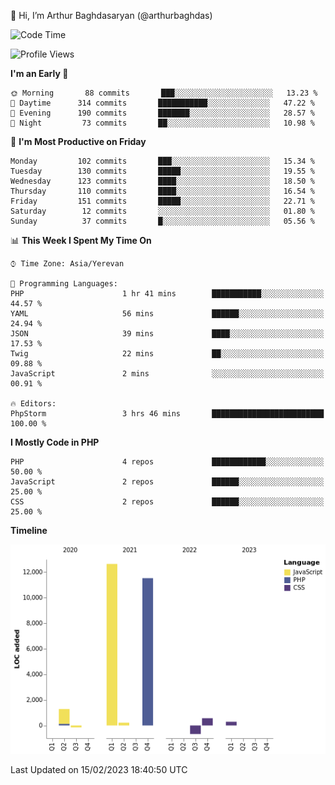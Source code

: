 👋 Hi, I’m Arthur Baghdasaryan (@arthurbaghdas)


<!--START_SECTION:waka-->
![Code Time](http://img.shields.io/badge/Code%20Time-468%20hrs%2016%20mins-blue)

![Profile Views](http://img.shields.io/badge/Profile%20Views-0-blue)

**I'm an Early 🐤** 

```text
🌞 Morning       88 commits       ███░░░░░░░░░░░░░░░░░░░░░░   13.23 % 
🌆 Daytime      314 commits       ███████████░░░░░░░░░░░░░░   47.22 % 
🌃 Evening      190 commits       ███████░░░░░░░░░░░░░░░░░░   28.57 % 
🌙 Night         73 commits       ██░░░░░░░░░░░░░░░░░░░░░░░   10.98 % 

```
📅 **I'm Most Productive on Friday** 

```text
Monday         102 commits       ███░░░░░░░░░░░░░░░░░░░░░░   15.34 % 
Tuesday        130 commits       █████░░░░░░░░░░░░░░░░░░░░   19.55 % 
Wednesday      123 commits       ████░░░░░░░░░░░░░░░░░░░░░   18.50 % 
Thursday       110 commits       ████░░░░░░░░░░░░░░░░░░░░░   16.54 % 
Friday         151 commits       █████░░░░░░░░░░░░░░░░░░░░   22.71 % 
Saturday        12 commits       ░░░░░░░░░░░░░░░░░░░░░░░░░   01.80 % 
Sunday          37 commits       █░░░░░░░░░░░░░░░░░░░░░░░░   05.56 % 

```


📊 **This Week I Spent My Time On** 

```text
⌚︎ Time Zone: Asia/Yerevan

💬 Programming Languages: 
PHP                      1 hr 41 mins        ███████████░░░░░░░░░░░░░░   44.57 % 
YAML                     56 mins             ██████░░░░░░░░░░░░░░░░░░░   24.94 % 
JSON                     39 mins             ████░░░░░░░░░░░░░░░░░░░░░   17.53 % 
Twig                     22 mins             ██░░░░░░░░░░░░░░░░░░░░░░░   09.88 % 
JavaScript               2 mins              ░░░░░░░░░░░░░░░░░░░░░░░░░   00.91 % 

🔥 Editors: 
PhpStorm                 3 hrs 46 mins       █████████████████████████   100.00 % 

```

**I Mostly Code in PHP** 

```text
PHP                      4 repos             ████████████░░░░░░░░░░░░░   50.00 % 
JavaScript               2 repos             ██████░░░░░░░░░░░░░░░░░░░   25.00 % 
CSS                      2 repos             ██████░░░░░░░░░░░░░░░░░░░   25.00 % 

```


**Timeline**

![Chart not found](https://raw.githubusercontent.com/arthurbaghdas/arthurbaghdas/main/charts/bar_graph.png) 


 Last Updated on 15/02/2023 18:40:50 UTC
<!--END_SECTION:waka-->
